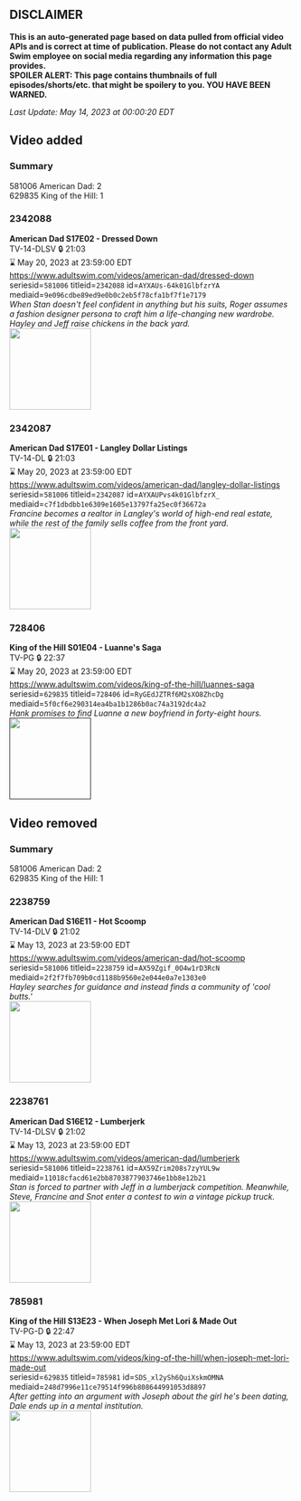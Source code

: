 ## DISCLAIMER
**This is an auto-generated page based on data pulled from official video APIs and is correct at time of publication. Please do not contact any Adult Swim employee on social media regarding any information this page provides.**  
**SPOILER ALERT: This page contains thumbnails of full episodes/shorts/etc. that might be spoilery to you. YOU HAVE BEEN WARNED.**  

_Last Update: May 14, 2023 at 00:00:20 EDT_
## Video added
### Summary
581006 American Dad: 2  
629835 King of the Hill: 1  
### 2342088
**American Dad S17E02 - Dressed Down**  
TV-14-DLSV 🔒 21:03  
⌛ May 20, 2023 at 23:59:00 EDT  
https://www.adultswim.com/videos/american-dad/dressed-down  
seriesid=`581006` titleid=`2342088` id=`AYXAUs-64k01GlbfzrYA` mediaid=`9e096cdbe89ed9e0b0c2eb5f78cfa1bf7f1e7179`  
_When Stan doesn't feel confident in anything but his suits, Roger assumes a fashion designer persona to craft him a life-changing new wardrobe. Hayley and Jeff raise chickens in the back yard._  
<a href="https://media.cdn.adultswim.com/uploads/20230119/thumbnails/2_23119115725-DressedDowntiny.png"><img src="https://media.cdn.adultswim.com/uploads/20230119/thumbnails/2_23119115725-DressedDowntiny.png" height="144px" /></a>
### 2342087
**American Dad S17E01 - Langley Dollar Listings**  
TV-14-DL 🔒 21:03  
⌛ May 20, 2023 at 23:59:00 EDT  
https://www.adultswim.com/videos/american-dad/langley-dollar-listings  
seriesid=`581006` titleid=`2342087` id=`AYXAUPvs4k01GlbfzrX_` mediaid=`c7f1dbdbb1e6309e1605e13797fa25ec0f36672a`  
_Francine becomes a realtor in Langley's world of high-end real estate, while the rest of the family sells coffee from the front yard._  
<a href="https://media.cdn.adultswim.com/uploads/20230119/thumbnails/2_231191157214-LagleyDollarListingstiny.png"><img src="https://media.cdn.adultswim.com/uploads/20230119/thumbnails/2_231191157214-LagleyDollarListingstiny.png" height="144px" /></a>
### 728406
**King of the Hill S01E04 - Luanne's Saga**  
TV-PG 🔒 22:37  
⌛ May 20, 2023 at 23:59:00 EDT  
https://www.adultswim.com/videos/king-of-the-hill/luannes-saga  
seriesid=`629835` titleid=`728406` id=`RyGEdJZTRf6M2sXO8ZhcDg` mediaid=`5f0cf6e290314ea4ba1b1286b0ac74a3192dc4a2`  
_Hank promises to find Luanne a new boyfriend in forty-eight hours._  
<a href=""><img src="" height="144px" /></a>
## Video removed
### Summary
581006 American Dad: 2  
629835 King of the Hill: 1  
### 2238759
**American Dad S16E11 - Hot Scoomp**  
TV-14-DLV 🔒 21:02  
⌛ May 13, 2023 at 23:59:00 EDT  
https://www.adultswim.com/videos/american-dad/hot-scoomp  
seriesid=`581006` titleid=`2238759` id=`AX59Zgif_0O4w1rD3RcN` mediaid=`2f2f7fb709b0cd1188b9560e2e044e0a7e1303e0`  
_Hayley searches for guidance and instead finds a community of 'cool butts.'_  
<a href="https://media.cdn.adultswim.com/uploads/20220124/thumbnails/2_221241340120-AmericanDad_1512_HotScoomp.png"><img src="https://media.cdn.adultswim.com/uploads/20220124/thumbnails/2_221241340120-AmericanDad_1512_HotScoomp.png" height="144px" /></a>
### 2238761
**American Dad S16E12 - Lumberjerk**  
TV-14-DLSV 🔒 21:02  
⌛ May 13, 2023 at 23:59:00 EDT  
https://www.adultswim.com/videos/american-dad/lumberjerk  
seriesid=`581006` titleid=`2238761` id=`AX59Zrim208s7zyYUL9w` mediaid=`11018cfacd61e2bb8703877903746e1bb8e12b21`  
_Stan is forced to partner with Jeff in a lumberjack competition. Meanwhile, Steve, Francine and Snot enter a contest to win a vintage pickup truck._  
<a href="https://media.cdn.adultswim.com/uploads/20220124/thumbnails/2_221241340534-AmericanDad_1514_Lumberjerk.png"><img src="https://media.cdn.adultswim.com/uploads/20220124/thumbnails/2_221241340534-AmericanDad_1514_Lumberjerk.png" height="144px" /></a>
### 785981
**King of the Hill S13E23 - When Joseph Met Lori & Made Out**  
TV-PG-D 🔒 22:47  
⌛ May 13, 2023 at 23:59:00 EDT  
https://www.adultswim.com/videos/king-of-the-hill/when-joseph-met-lori-made-out  
seriesid=`629835` titleid=`785981` id=`SDS_xl2ySh6QuiXskmOMNA` mediaid=`248d7996e11ce79514f996b808644991053d8897`  
_After getting into an argument with Joseph about the girl he's been dating, Dale ends up in a mental institution._  
<a href="https://media.cdn.adultswim.com/uploads/20220628/thumbnails/2_226281427577-KingOfTheHill_1315_WhenJosephMetLoriAndMadeOut.png"><img src="https://media.cdn.adultswim.com/uploads/20220628/thumbnails/2_226281427577-KingOfTheHill_1315_WhenJosephMetLoriAndMadeOut.png" height="144px" /></a>
